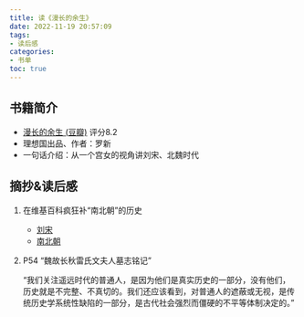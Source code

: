 ```yaml
---
title: 读《漫长的余生》
date: 2022-11-19 20:57:09
tags:
- 读后感
categories: 
- 书单
toc: true
---
```


## 书籍简介

* [漫长的余生 (豆瓣)](https://book.douban.com/subject/35909188/) 评分8.2
* 理想国出品、作者：罗新
* 一句话介绍：从一个宫女的视角讲刘宋、北魏时代

## 摘抄&读后感

1. 在维基百科疯狂补“南北朝”的历史

	* [刘宋](https://zh.wikipedia.org/wiki/%E5%88%98%E5%AE%8B)
	* [南北朝](https://zh.wikipedia.org/wiki/%E5%8D%97%E5%8C%97%E6%9C%9D)

2. P54 “魏故长秋雷氏文夫人墓志铭记”

   “我们关注遥远时代的普通人，是因为他们是真实历史的一部分，没有他们，历史就是不完整、不真切的。我们还应该看到，对普通人的遮蔽或无视，是传统历史学系统性缺陷的一部分，是古代社会强烈而僵硬的不平等体制决定的。”